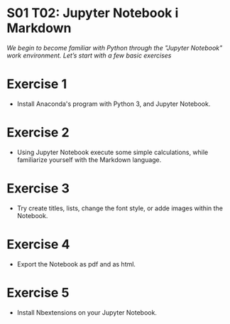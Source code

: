 # S01 T02: Jupyter Notebook i Markdown

 _We begin to become familiar with Python through the "Jupyter Notebook" work environment. Let’s start with a few basic exercises_
 
# Exercise 1

* Install Anaconda's program with Python 3, and Jupyter Notebook.

# Exercise 2

* Using Jupyter Notebook execute some simple calculations, while familiarize yourself with the Markdown language.

# Exercise 3

* Try create titles, lists, change the font style, or adde images within the Notebook.

# Exercise 4

* Export the Notebook as pdf and as html.

# Exercise 5

* Install Nbextensions on your Jupyter Notebook.

